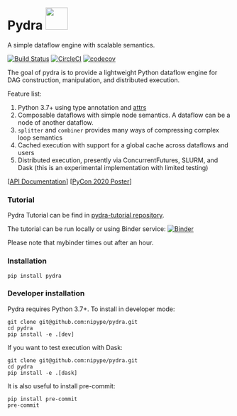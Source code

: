 # Pydra <img src="pydra_logo.png" width="50">
<!--(https://raw.githubusercontent.com/nipype/pydra/master/pydra_logo.jpg)-->

A simple dataflow engine with scalable semantics.

[![Build Status](https://travis-ci.org/nipype/pydra.svg?branch=master)](https://travis-ci.org/nipype/pydra)
[![CircleCI](https://circleci.com/gh/nipype/pydra.svg?style=svg)](https://circleci.com/gh/nipype/pydra)
[![codecov](https://codecov.io/gh/nipype/pydra/branch/master/graph/badge.svg)](https://codecov.io/gh/nipype/pydra)

The goal of pydra is to provide a lightweight Python dataflow engine for DAG construction, manipulation, and distributed execution.

Feature list:
1. Python 3.7+ using type annotation and [attrs](https://www.attrs.org/en/stable/)
2. Composable dataflows with simple node semantics. A dataflow can be a node of another dataflow.
3. `splitter` and `combiner` provides many ways of compressing complex loop semantics
4. Cached execution with support for a global cache across dataflows and users
5. Distributed execution, presently via ConcurrentFutures, SLURM,
and Dask (this is an experimental implementation with limited testing)

[[API Documentation](https://nipype.github.io/pydra/)]
[[PyCon 2020 Poster](https://docs.google.com/presentation/d/10tS2I34rS0G9qz6v29qVd77OUydjP_FdBklrgAGmYSw/edit?usp=sharing)]

### Tutorial
Pydra Tutorial can be find in [pydra-tutorial repository](https://github.com/nipype/pydra-tutorial).

The tutorial can be run locally or using Binder service: [![Binder](https://mybinder.org/badge_logo.svg)](https://mybinder.org/v2/gh/nipype/pydra-tutorial/master?filepath=notebooks)

Please note that mybinder times out after an hour.

### Installation

```
pip install pydra
```

### Developer installation

Pydra requires Python 3.7+. To install in developer mode:

```
git clone git@github.com:nipype/pydra.git
cd pydra
pip install -e .[dev]
```

If you want to test execution with Dask:
```
git clone git@github.com:nipype/pydra.git
cd pydra
pip install -e .[dask]
```


It is also useful to install pre-commit:

```
pip install pre-commit
pre-commit
```
